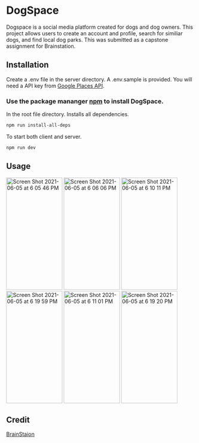 # DogSpace

Dogspace is a social media platform created for dogs and dog owners. This project allows users to create an account and profile, search for similiar dogs, and find local dog parks. 
This was submitted as a capstone assignment for Brainstation.
## Installation

Create a .env file in the server directory. A .env.sample is provided. 
You will need a API key from [Google Places API](https://developers.google.com/maps/documentation/places/web-service/overview).

### Use the package mananger [npm](https://www.npmjs.com/) to install DogSpace.

In the root file directory. Installs all dependencies. 
```bash
npm run install-all-deps
```
To start both client and server.
```bash
npm run dev
```
## Usage

<img width="150" height="300" alt="Screen Shot 2021-06-05 at 6 05 46 PM" src="https://user-images.githubusercontent.com/50892294/120906932-72fcde00-c62b-11eb-917d-1ddc6411745e.png"> <img width="150" height="300" alt="Screen Shot 2021-06-05 at 6 06 06 PM" src="https://user-images.githubusercontent.com/50892294/120906938-7d1edc80-c62b-11eb-8633-6ea9ce468b2f.png"> <img width="150" height="300" alt="Screen Shot 2021-06-05 at 6 10 11 PM" src="https://user-images.githubusercontent.com/50892294/120907305-57470700-c62e-11eb-9915-0cf32475a0ef.png"> <img width="150" height="300" alt="Screen Shot 2021-06-05 at 6 19 59 PM" src="https://user-images.githubusercontent.com/50892294/120907319-6332c900-c62e-11eb-8dd1-abfdded6ed7c.png"> <img width="150" height="300" alt="Screen Shot 2021-06-05 at 6 11 01 PM" src="https://user-images.githubusercontent.com/50892294/120907372-c3296f80-c62e-11eb-9f38-dd29a39baded.png"> <img width="150" height="300" alt="Screen Shot 2021-06-05 at 6 19 20 PM" src="https://user-images.githubusercontent.com/50892294/120907379-d0def500-c62e-11eb-8e5c-fc077ee5ab40.png">

## Credit

[BrainStaion](https://www.googleadservices.com/pagead/aclk?sa=L&ai=DChcSEwjk_fyry4HxAhVaH60GHVi7BO4YABACGgJwdg&ae=2&ohost=www.google.com&cid=CAESP-D2MKrhydwaVTgfng8ZlisLzLQ7p_7M3jltetxRhKuqTfnz1exK8YB_Zx1URDn0NYKz8h39zhu9gxHWWCdQJw&sig=AOD64_0jepGzc2t8orw1fXJAyxBZxF6TuA&q&adurl&ved=2ahUKEwiGnvary4HxAhXR3J4KHfH9B5UQ0Qx6BAgEEAE)





